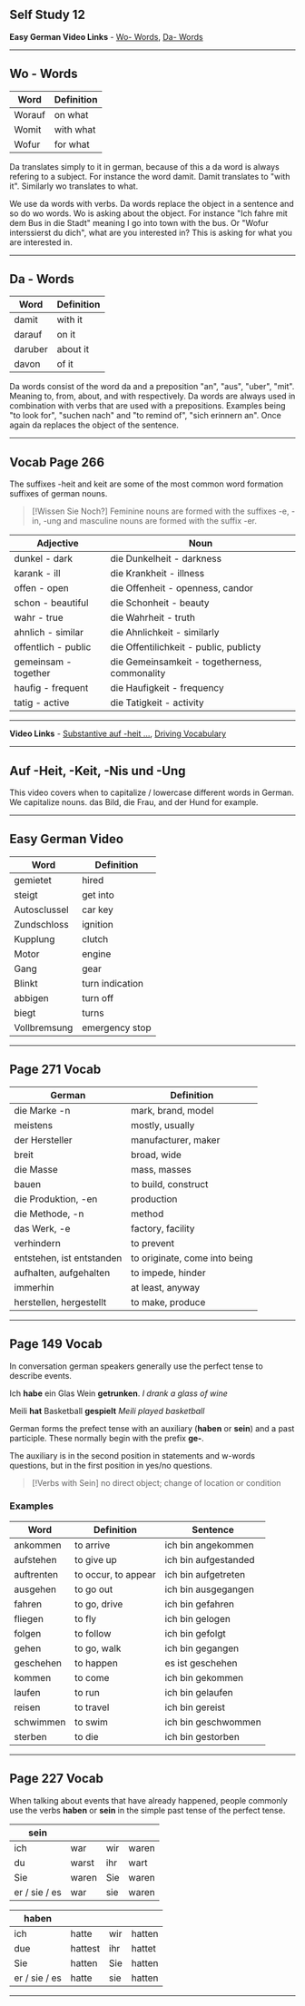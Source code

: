 ## Self Study 12

<b>Easy German Video Links</b> - [Wo- Words](https://www.youtube.com/watch?v=XhE3bMIiq6g&ab_channel=EasyGerman),  [Da- Words](https://www.youtube.com/watch?v=Rd5W-HwArvM) <br>
****
## Wo - Words

| Word   | Definition |
| ------ | ---------- |
| Worauf | on what    |
| Womit  | with what  |
| Wofur  | for what   |
Da translates simply to it in german, because of this a da word is always refering to a subject. For instance the word damit. Damit translates to "with it".  Similarly wo translates to what. 

We use da words with verbs. Da words replace the object in a sentence and so do wo words. Wo is asking about the object. For instance "Ich fahre mit dem Bus in die Stadt" meaning I go into town with the bus. Or "Wofur interssierst du dich", what are you interested in? This is asking for what you are interested in. 


****
## Da - Words

| Word    | Definition |
| ------- | ---------- |
| damit   | with it    |
| darauf  | on it      |
| daruber | about it   |
| davon   | of it      |
Da words consist of the word da and a preposition "an", "aus", "uber", "mit". Meaning to, from, about, and with respectively. Da words are always used in combination with verbs that are used with a prepositions. Examples being "to look for", "suchen nach" and "to remind of", "sich erinnern an". Once again da replaces the object of the sentence. 

****

## Vocab Page 266

The suffixes -heit and keit are some of the most common word formation suffixes of german nouns. 

> [!Wissen Sie Noch?]
> Feminine nouns are formed with the suffixes -e, -in, -ung and masculine nouns are formed with the suffix -er. 	

| Adjective            | Noun                                          |
| -------------------- | --------------------------------------------- |
| dunkel - dark        | die Dunkelheit - darkness                     |
| karank - ill         | die Krankheit - illness                       |
| offen - open         | die Offenheit - openness, candor              |
| schon - beautiful    | die Schonheit - beauty                        |
| wahr - true          | die Wahrheit - truth                          |
| ahnlich - similar    | die Ahnlichkeit - similarly                   |
| offentlich - public  | die Offentilichkeit - public, publicty        |
| gemeinsam - together | die Gemeinsamkeit - togetherness, commonality |
| haufig  - frequent   | die Haufigkeit - frequency                    |
| tatig - active       | die Tatigkeit - activity                      |

****

<b>Video Links</b> - [Substantive auf -heit ...](https://www.youtube.com/watch?v=HjLsDQbFcqI&ab_channel=sofaDeutsch), [Driving Vocabulary](https://www.youtube.com/watch?v=Dd05ijXQHFk&ab_channel=EasyGerman)

****

## Auf -Heit, -Keit, -Nis und -Ung

This video covers when to capitalize / lowercase different words in German. We capitalize nouns. das Bild, die Frau, and der Hund for example. 

****

## Easy German Video

| Word         | Definition      |
| ------------ | --------------- |
| gemietet     | hired           |
| steigt       | get into        |
| Autosclussel | car key         |
| Zundschloss  | ignition        |
| Kupplung     | clutch          |
| Motor        | engine          |
| Gang         | gear            |
| Blinkt       | turn indication |
| abbigen      | turn off        |
| biegt        | turns           |
| Vollbremsung | emergency stop  |
****

## Page 271 Vocab

| German                    | Definition                    |
| ------------------------- | ----------------------------- |
| die Marke -n              | mark, brand, model            |
| meistens                  | mostly, usually               |
| der Hersteller            | manufacturer, maker           |
| breit                     | broad, wide                   |
| die Masse                 | mass, masses                  |
| bauen                     | to build, construct           |
| die Produktion, -en       | production                    |
| die Methode, -n           | method                        |
| das Werk, -e              | factory, facility             |
| verhindern                | to prevent                    |
| entstehen, ist entstanden | to originate, come into being |
| aufhalten, aufgehalten    | to impede, hinder             |
| immerhin                  | at least, anyway              |
| herstellen, hergestellt   | to make, produce              |
****

## Page 149 Vocab

In conversation german speakers generally use the perfect tense to describe events. 

Ich <b>habe</b> ein Glas Wein <b>getrunken</b>.
<i>I drank a glass of wine</i>

Meili <b>hat</b> Basketball <b>gespielt</b> 
<i>Meili played basketball</i>

German forms the prefect tense with an auxiliary (<b>haben</b> or <b>sein</b>) and a past participle. These normally begin with the prefix <b>ge-</b>.

The auxiliary is in the second position in statements and w-words questions, but in the first position in yes/no questions.

> [!Verbs with Sein]
> no direct object; change of location or condition

### Examples 

| Word       | Definition          | Sentence             |
| ---------- | ------------------- | -------------------- |
| ankommen   | to arrive           | ich bin angekommen   |
| aufstehen  | to give up          | ich bin aufgestanded |
| auftrenten | to occur, to appear | ich bin aufgetreten  |
| ausgehen   | to go out           | ich bin ausgegangen  |
| fahren     | to go, drive        | ich bin gefahren     |
| fliegen    | to fly              | ich bin gelogen      |
| folgen     | to follow           | ich bin gefolgt      |
| gehen      | to go, walk         | ich bin gegangen     |
| geschehen  | to happen           | es ist geschehen     |
| kommen     | to come             | ich bin gekommen     |
| laufen     | to run              | ich bin gelaufen     |
| reisen     | to travel           | ich bin gereist      |
| schwimmen  | to swim             | ich bin geschwommen  |
| sterben    | to die              | ich bin gestorben    |
****

## Page 227 Vocab

When talking about events that have already happened, people commonly use the verbs <b>haben</b> or <b>sein</b> in the simple past tense of the perfect tense.


| sein          |       |     |       |
| ------------- | ----- | --- | ----- |
| ich           | war   | wir | waren |
| du            | warst | ihr | wart  |
| Sie           | waren | Sie | waren |
| er / sie / es | war   | sie | waren |

| haben         |         |     |        |
| ------------- | ------- | --- | ------ |
| ich           | hatte   | wir | hatten |
| due           | hattest | ihr | hattet |
| Sie           | hatten  | Sie | hatten |
| er / sie / es | hatte   | sie | hatten |
****


